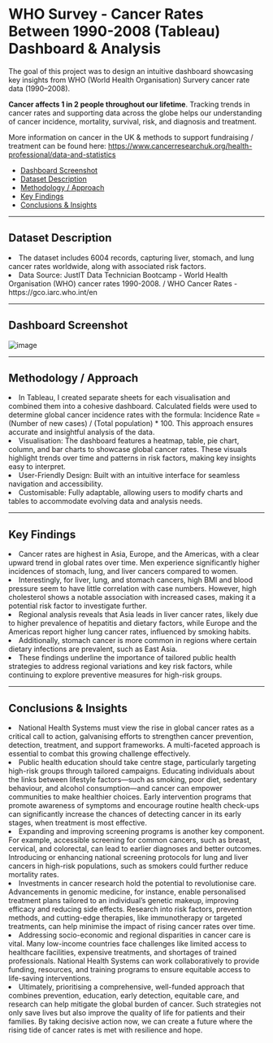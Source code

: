 # WHO Survey - Cancer Rates Between 1990-2008 (Tableau) Dashboard & Analysis

The goal of this project was to design an intuitive dashboard showcasing key insights from WHO (World Health Organisation) Survery cancer rate data (1990–2008).

**Cancer affects 1 in 2 people throughout our lifetime**. Tracking trends in cancer rates and supporting data across the globe helps our understanding of cancer incidence, mortality, survival, risk, and diagnosis and treatment.

More information on cancer in the UK & methods to support fundraising / treatment can be found here: https://www.cancerresearchuk.org/health-professional/data-and-statistics

<ul>
  <li><a href="#dashboard screenshot">Dashboard Screenshot</a></li>
  <li><a href="#dataset description">Dataset Description</a></li>
  <li><a href="#methodology / approach">Methodology / Approach</a></li>
  <li><a href="#key findings">Key Findings</a></li>
  <li><a href="#conclusions & insights">Conclusions & Insights</a></li>
</ul>

<hr>
<h2 id="dataset description">Dataset Description</h2>

<li>The dataset includes 6004 records, capturing liver, stomach, and lung cancer rates worldwide, along with associated risk factors.</li>
<li>Data Source: JustIT Data Technician Bootcamp - World Health Organisation (WHO) cancer rates 1990-2008. / WHO Cancer Rates - https://gco.iarc.who.int/en</li>

<hr>
<h2 id="dashboard screenshot">Dashboard Screenshot</h2>

![image](https://github.com/user-attachments/assets/99c60bb8-86b5-4172-9ff6-f2a7afbc8ed9)

<hr>
<h2 id="methodology / approach">Methodology / Approach</h2>

<li>In Tableau, I created separate sheets for each visualisation and combined them into a cohesive dashboard. Calculated fields were used to determine global cancer incidence rates with the formula: Incidence Rate = (Number of new cases) / (Total population) * 100. This approach ensures accurate and insightful analysis of the data.</li>
<li>Visualisation: The dashboard features a heatmap, table, pie chart, column, and bar charts to showcase global cancer rates. These visuals highlight trends over time and patterns in risk factors, making key insights easy to interpret.</li>
<li>User-Friendly Design: Built with an intuitive interface for seamless navigation and accessibility.</li>
<li>Customisable: Fully adaptable, allowing users to modify charts and tables to accommodate evolving data and analysis needs.</li>

<hr>
<h2 id="key findings">Key Findings</h2>

<li>Cancer rates are highest in Asia, Europe, and the Americas, with a clear upward trend in global rates over time. Men experience significantly higher incidences of stomach, lung, and liver cancers compared to women.</li>
<li>Interestingly, for liver, lung, and stomach cancers, high BMI and blood pressure seem to have little correlation with case numbers. However, high cholesterol shows a notable association with increased cases, making it a potential risk factor to investigate further.</li>
<li>Regional analysis reveals that Asia leads in liver cancer rates, likely due to higher prevalence of hepatitis and dietary factors, while Europe and the Americas report higher lung cancer rates, influenced by smoking habits.</li>
<li>Additionally, stomach cancer is more common in regions where certain dietary infections are prevalent, such as East Asia.</li>
<li>These findings underline the importance of tailored public health strategies to address regional variations and key risk factors, while continuing to explore preventive measures for high-risk groups.</li>

<hr>
<h2 id="conclusions & insights">Conclusions & Insights</h2>

<li>National Health Systems must view the rise in global cancer rates as a critical call to action, galvanising efforts to strengthen cancer prevention, detection, treatment, and support frameworks. A multi-faceted approach is essential to combat this growing challenge effectively.</li>
<li>Public health education should take centre stage, particularly targeting high-risk groups through tailored campaigns. Educating individuals about the links between lifestyle factors—such as smoking, poor diet, sedentary behaviour, and alcohol consumption—and cancer can empower communities to make healthier choices. Early intervention programs that promote awareness of symptoms and encourage routine health check-ups can significantly increase the chances of detecting cancer in its early stages, when treatment is most effective.</li>
<li>Expanding and improving screening programs is another key component. For example, accessible screening for common cancers, such as breast, cervical, and colorectal, can lead to earlier diagnoses and better outcomes. Introducing or enhancing national screening protocols for lung and liver cancers in high-risk populations, such as smokers could further reduce mortality rates.</li>
<li>Investments in cancer research hold the potential to revolutionise care. Advancements in genomic medicine, for instance, enable personalised treatment plans tailored to an individual’s genetic makeup, improving efficacy and reducing side effects. Research into risk factors, prevention methods, and cutting-edge therapies, like immunotherapy or targeted treatments, can help minimise the impact of rising cancer rates over time.</li>
<li>Addressing socio-economic and regional disparities in cancer care is vital. Many low-income countries face challenges like limited access to healthcare facilities, expensive treatments, and shortages of trained professionals. National Health Systems can work collaboratively to provide funding, resources, and training programs to ensure equitable access to life-saving interventions.</li>
<li>Ultimately, prioritising a comprehensive, well-funded approach that combines prevention, education, early detection, equitable care, and research can help mitigate the global burden of cancer. Such strategies not only save lives but also improve the quality of life for patients and their families. By taking decisive action now, we can create a future where the rising tide of cancer rates is met with resilience and hope.</li>
